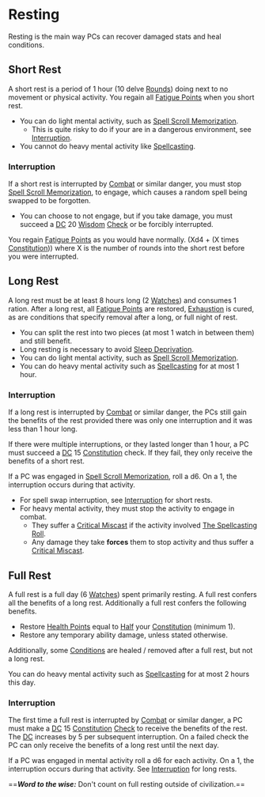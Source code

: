 # Resting

Resting is the main way PCs can recover damaged stats and heal conditions.

## Short Rest

A short rest is a period of 1 hour (10 delve [Rounds](Round.md)) doing next to no movement or physical activity. You regain all [Fatigue Points](../Player%20Characters/Derived%20Statistics/Fatigue%20Points.md) when you short rest.

- You can do light mental activity, such as [Spell Scroll Memorization](../Magic/Spell%20Scrolls.md#Spell%20Scroll%20Memorization).
	- This is quite risky to do if your are in a dangerous environment, see [Interruption](Resting.md#Interruption).
- You cannot do heavy mental activity like [Spellcasting](../Magic/Spellcasting.md).

### Interruption

If a short rest is interrupted by [Combat](Combat.md) or similar danger, you must stop [Spell Scroll Memorization](../Magic/Spell%20Scrolls.md#Spell%20Scroll%20Memorization), to engage, which causes a random spell being swapped to be forgotten.

- You can choose to not engage, but if you take damage, you must succeed a [DC](DC.md) 20 [Wisdom](../Player%20Characters/Chosen%20Statistics/Wisdom.md) [Check](Check.md) or be forcibly interrupted.

You regain [Fatigue Points](../Player%20Characters/Derived%20Statistics/Fatigue%20Points.md) as you would have normally. (Xd4 + (X times [Constitution](../Player%20Characters/Chosen%20Statistics/Constitution.md))) where X is the number of rounds into the short rest before you were interrupted.

## Long Rest

A long rest must be at least 8 hours long (2 [Watches](Watches.md)) and consumes 1 ration. After a long rest, all [Fatigue Points](../Player%20Characters/Derived%20Statistics/Fatigue%20Points.md) are restored, [Exhaustion](../Conditions/Exhausted.md) is cured, as are conditions that specify removal after a long, or full night of rest.

- You can split the rest into two pieces (at most 1 watch in between them) and still benefit.
- Long resting is necessary to avoid [Sleep Deprivation](../Hazards/Biological.md).
- You can do light mental activity, such as [Spell Scroll Memorization](../Magic/Spell%20Scrolls.md#Spell%20Scroll%20Memorization).
- You can do heavy mental activity such as [Spellcasting](../Magic/Spellcasting.md) for at most 1 hour.

### Interruption

If a long rest is interrupted by [Combat](Combat.md) or similar danger, the PCs still gain the benefits of the rest provided there was only one interruption and it was less than 1 hour long.

If there were multiple interruptions, or they lasted longer than 1 hour, a PC must succeed a [DC](DC.md) 15 [Constitution](../Player%20Characters/Chosen%20Statistics/Constitution.md) check. If they fail, they only receive the benefits of a short rest.

If a PC was engaged in [Spell Scroll Memorization](../Magic/Spell%20Scrolls.md#Spell%20Scroll%20Memorization), roll a d6. On a 1, the interruption occurs during that activity.

- For spell swap interruption, see [Interruption](Resting.md#Interruption) for short rests.
- For heavy mental activity, they must stop the activity to engage in combat.
	- They suffer a [Critical Miscast](Dice%20Rolls/Critical%20Miscast.md) if the activity involved [The Spellcasting Roll](../Magic/Spellcasting.md#The%20Spellcasting%20Roll).
	- Any damage they take **forces** them to stop activity and thus suffer a [Critical Miscast](Dice%20Rolls/Critical%20Miscast.md).

## Full Rest

A full rest is a full day (6 [Watches](Watches.md)) spent primarily resting. A full rest confers all the benefits of a long rest. Additionally a full rest confers the following benefits.

- Restore [Health Points](../Player%20Characters/Derived%20Statistics/Health%20Points.md) equal to [Half](../Foreword/Rule%20for%20rules.md#Halving) your [Constitution](../Player%20Characters/Chosen%20Statistics/Constitution.md) (minimum 1).
- Restore any temporary ability damage, unless stated otherwise.

Additionally, some [Conditions](../Conditions/!Conditions.md) are healed / removed after a full rest, but not a long rest.

You can do heavy mental activity such as [Spellcasting](../Magic/Spellcasting.md) for at most 2 hours this day.

### Interruption

The first time a full rest is interrupted by [Combat](Combat.md) or similar danger, a PC must make a [DC](DC.md) 15 [Constitution](../Player%20Characters/Chosen%20Statistics/Constitution.md) [Check](Check.md) to receive the benefits of the rest. The [DC](DC.md) increases by 5 per subsequent interruption. On a failed check the PC can only receive the benefits of a long rest until the next day.

If a PC was engaged in mental activity roll a d6 for each activity. On a 1, the interruption occurs during that activity. See [Interruption](Resting.md#Interruption) for long rests.

==***Word to the wise:*** Don't count on full resting outside of civilization.==
